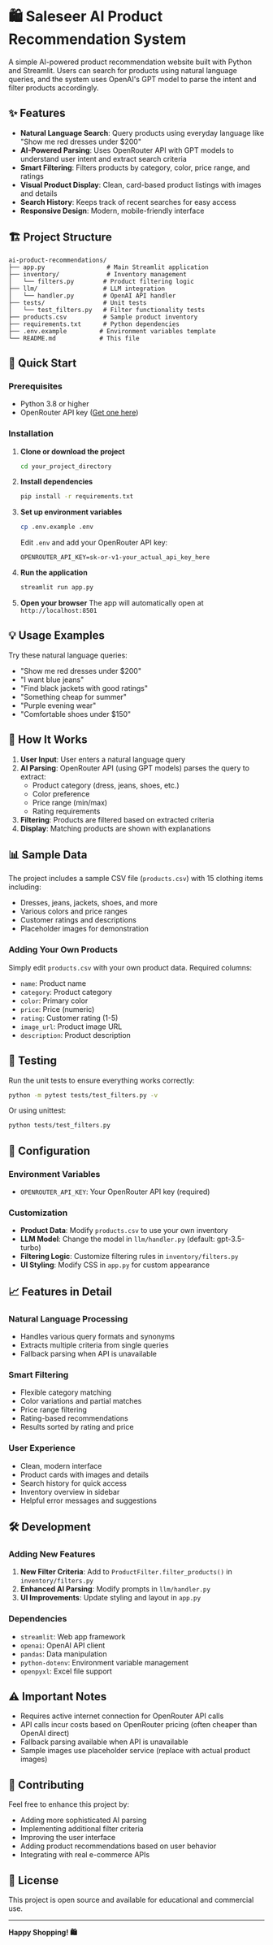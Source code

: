 # 🛍️ Saleseer AI Product Recommendation System

A simple AI-powered product recommendation website built with Python and Streamlit. Users can search for products using natural language queries, and the system uses OpenAI's GPT model to parse the intent and filter products accordingly.

## ✨ Features

- **Natural Language Search**: Query products using everyday language like "Show me red dresses under $200"
- **AI-Powered Parsing**: Uses OpenRouter API with GPT models to understand user intent and extract search criteria
- **Smart Filtering**: Filters products by category, color, price range, and ratings
- **Visual Product Display**: Clean, card-based product listings with images and details
- **Search History**: Keeps track of recent searches for easy access
- **Responsive Design**: Modern, mobile-friendly interface

## 🏗️ Project Structure

```
ai-product-recommendations/
├── app.py                 # Main Streamlit application
├── inventory/             # Inventory management
│   └── filters.py        # Product filtering logic
├── llm/                  # LLM integration
│   └── handler.py        # OpenAI API handler
├── tests/                # Unit tests
│   └── test_filters.py   # Filter functionality tests
├── products.csv          # Sample product inventory
├── requirements.txt      # Python dependencies
├── .env.example         # Environment variables template
└── README.md            # This file
```

## 🚀 Quick Start

### Prerequisites

- Python 3.8 or higher
- OpenRouter API key ([Get one here](https://openrouter.ai/keys))

### Installation

1. **Clone or download the project**
   ```bash
   cd your_project_directory
   ```

2. **Install dependencies**
   ```bash
   pip install -r requirements.txt
   ```

3. **Set up environment variables**
   ```bash
   cp .env.example .env
   ```
   Edit `.env` and add your OpenRouter API key:
   ```
   OPENROUTER_API_KEY=sk-or-v1-your_actual_api_key_here
   ```

4. **Run the application**
   ```bash
   streamlit run app.py
   ```

5. **Open your browser**
   The app will automatically open at `http://localhost:8501`

## 💡 Usage Examples

Try these natural language queries:

- "Show me red dresses under $200"
- "I want blue jeans"
- "Find black jackets with good ratings"
- "Something cheap for summer"
- "Purple evening wear"
- "Comfortable shoes under $150"

## 🎯 How It Works

1. **User Input**: User enters a natural language query
2. **AI Parsing**: OpenRouter API (using GPT models) parses the query to extract:
   - Product category (dress, jeans, shoes, etc.)
   - Color preference
   - Price range (min/max)
   - Rating requirements
3. **Filtering**: Products are filtered based on extracted criteria
4. **Display**: Matching products are shown with explanations

## 📊 Sample Data

The project includes a sample CSV file (`products.csv`) with 15 clothing items including:
- Dresses, jeans, jackets, shoes, and more
- Various colors and price ranges
- Customer ratings and descriptions
- Placeholder images for demonstration

### Adding Your Own Products

Simply edit `products.csv` with your own product data. Required columns:
- `name`: Product name
- `category`: Product category
- `color`: Primary color
- `price`: Price (numeric)
- `rating`: Customer rating (1-5)
- `image_url`: Product image URL
- `description`: Product description

## 🧪 Testing

Run the unit tests to ensure everything works correctly:

```bash
python -m pytest tests/test_filters.py -v
```

Or using unittest:
```bash
python tests/test_filters.py
```

## 🔧 Configuration

### Environment Variables

- `OPENROUTER_API_KEY`: Your OpenRouter API key (required)

### Customization

- **Product Data**: Modify `products.csv` to use your own inventory
- **LLM Model**: Change the model in `llm/handler.py` (default: gpt-3.5-turbo)
- **Filtering Logic**: Customize filtering rules in `inventory/filters.py`
- **UI Styling**: Modify CSS in `app.py` for custom appearance

## 📈 Features in Detail

### Natural Language Processing
- Handles various query formats and synonyms
- Extracts multiple criteria from single queries
- Fallback parsing when API is unavailable

### Smart Filtering
- Flexible category matching
- Color variations and partial matches
- Price range filtering
- Rating-based recommendations
- Results sorted by rating and price

### User Experience
- Clean, modern interface
- Product cards with images and details
- Search history for quick access
- Inventory overview in sidebar
- Helpful error messages and suggestions

## 🛠️ Development

### Adding New Features

1. **New Filter Criteria**: Add to `ProductFilter.filter_products()` in `inventory/filters.py`
2. **Enhanced AI Parsing**: Modify prompts in `llm/handler.py`
3. **UI Improvements**: Update styling and layout in `app.py`

### Dependencies

- `streamlit`: Web app framework
- `openai`: OpenAI API client
- `pandas`: Data manipulation
- `python-dotenv`: Environment variable management
- `openpyxl`: Excel file support

## ⚠️ Important Notes

- Requires active internet connection for OpenRouter API calls
- API calls incur costs based on OpenRouter pricing (often cheaper than OpenAI direct)
- Fallback parsing available when API is unavailable
- Sample images use placeholder service (replace with actual product images)

## 🤝 Contributing

Feel free to enhance this project by:
- Adding more sophisticated AI parsing
- Implementing additional filter criteria
- Improving the user interface
- Adding product recommendations based on user behavior
- Integrating with real e-commerce APIs

## 📝 License

This project is open source and available for educational and commercial use.

---

**Happy Shopping! 🛍️** 